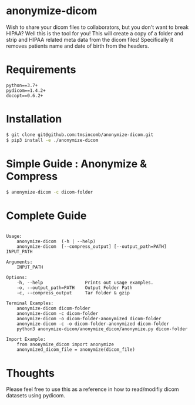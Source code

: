 # anonymize-dicom
Wish to share your dicom files to collaborators, but you don't want to break HIPAA? Well this is the tool for you! This will create a copy of a folder and strip and HIPAA related meta data from the dicom files! Specifically it removes patients name and date of birth from the headers.


# Requirements
```
python==3.7+
pydicom==1.4.2+
docopt==0.6.2+
```

# Installation
```bash
$ git clone git@github.com:tmsincomb/anonymize-dicom.git
$ pip3 install -e ./anonymize-dicom
```

# Simple Guide : Anonymize & Compress
```bash
$ anonymize-dicom -c dicom-folder
```

# Complete Guide
```Anonymize dicom files

Usage:
    anonymize-dicom  (-h | --help)
    anonymize-dicom  [--compress_output] [--output_path=PATH] INPUT_PATH

Arguments:
    INPUT_PATH

Options:
    -h, --help                Prints out usage examples.
    -o, --output_path=PATH    Output Folder Path
    -c, --compress_output     Tar folder & gzip

Terminal Examples:
    anonymize-dicom dicom-folder
    anonymize-dicom -c dicom-folder
    anonymize-dicom -o dicom-folder-anonymized dicom-folder
    anonymize-dicom -c -o dicom-folder-anonymized dicom-folder
    python3 anonymize-dicom/anonymize_dicom/anonymize.py dicom-folder

Import Example:
    from anonymize_dicom import anonymize
    anonymized_dicom_file = anonymize(dicom_file)
```


# Thoughts
Please feel free to use this as a reference in how to read/modifiy dicom datasets using pydicom.
